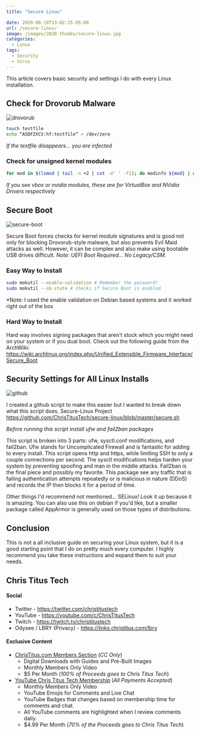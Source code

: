 ```yaml
---
title: "Secure Linux"

date: 2020-08-18T13:02:25-05:00
url: /secure-linux/
image: /images/2020-thumbs/secure-linux.jpg
categories:
  - Linux
tags:
  - Security
  - Virus
---
```

This article covers basic security and settings I do with every Linux installation.
<!--more-->

## Check for Drovorub Malware

![drovorub](/images/2020/drovorub/drovorub.jpg)

```bash
touch testfile
echo “ASDFZXCV:hf:testfile” > /dev/zero
```
*If the testfile disappears... you are infected* 

### Check for unsigned kernel modules

```bash
for mod in $(lsmod | tail -n +2 | cut -d' ' -f1); do modinfo ${mod} | grep -q "signature" || echo "no signature for module: ${mod}" ; done
```
*If you see vbox or nvidia modules, these are for VirtualBox and NVidia Drivers respectively*

## Secure Boot

![secure-boot](/images/2020/drovorub/secure-boot.jpg)

Secure Boot forces checks for kernel module signatures and is good not only for blocking Drovorub-style malware, but also prevents Evil Maid attacks as well. However, it can be complex and also make using bootable USB drives difficult. _Note: UEFI Boot Required... No Legacy/CSM._

### Easy Way to Install

```bash
sudo mokutil --enable-validation # Remember the password!
sudo mokutil --sb-state # Checks if Secure Boot is enabled
```
*Note: I used the enable validation on Debian based systems and it worked right out of the box

### Hard Way to Install

Hard way involves signing packages that aren't stock which you might need on your system or if you dual boot. Check out the following guide from the ArchWiki: <https://wiki.archlinux.org/index.php/Unified_Extensible_Firmware_Interface/Secure_Boot>

## Security Settings for All Linux Installs

![github](/images/github.png)

I created a github script to make this easier but I wanted to break down what this script does. Secure-Linux Project <https://github.com/ChrisTitusTech/secure-linux/blob/master/secure.sh>

*Before running this script install ufw and fail2ban packages*

This script is broken into 3 parts: ufw, sysctl.conf modifications, and fail2ban. Ufw stands for Uncomplicated Firewall and is fantastic for adding to every install. This script opens http and https, while limiting SSH to only a couple connections per second. The sysctl modifications helps harden your system by preventing spoofing and man in the middle attacks. Fail2ban is the final piece and possibly my favorite. This package see any traffic that is failing authentication attempts repeatedly or is malicious in nature (DDoS) and records the IP then blocks it for a period of time.

Other things I'd recommend not mentioned... SELinux! Look it up because it is amazing. You can also use this on debian if you'd like, but a smaller package called AppArmor is generally used on those types of distributions. 

## Conclusion

This is not a all inclusive guide on securing your Linux system, but it is a good starting point that I do on pretty much every computer. I highly recommend you take these instructions and expand them to suit your needs. 

## Chris Titus Tech

#### Social

- Twitter - <https://twitter.com/christitustech>
- YouTube - <https://youtube.com/c/ChrisTitusTech>
- Twitch - <https://twitch.tv/christitustech>
- Odysee / LBRY (Privacy) - <https://links.christitus.com/lbry>

#### Exclusive Content

- [ChrisTitus.com Members Section][1] (_CC Only_)
  - Digital Downloads with Guides and Pre-Built Images
  - Monthly Members Only Video
  - $5 Per Month (_100% of Proceeds goes to Chris Titus Tech_)
- [YouTube Chris Titus Tech Membership][2] (_All Payments Accepted_)
  - Monthly Members Only Video
  - YouTube Emojis for Comments and Live Chat
  - YouTube Badges that changes based on membership time for comments and chat.
  - All YouTube comments are highlighted when I review comments daily. 
  - $4.99 Per Month (_70% of the Proceeds goes to Chris Titus Tech_)

 [1]: https://portal.christitus.com
 [2]: https://links.christitus.com/join